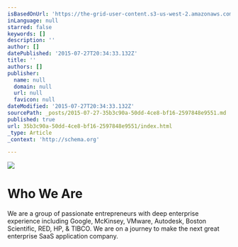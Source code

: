 ```yaml
---
isBasedOnUrl: 'https://the-grid-user-content.s3-us-west-2.amazonaws.com/97bc5b60-d54d-49ce-a1c0-15ef4e7e67e4.jpg'
inLanguage: null
starred: false
keywords: []
description: ''
author: []
datePublished: '2015-07-27T20:34:33.132Z'
title: ''
authors: []
publisher:
  name: null
  domain: null
  url: null
  favicon: null
dateModified: '2015-07-27T20:34:33.132Z'
sourcePath: _posts/2015-07-27-35b3c90a-50dd-4ce8-bf16-2597848e9551.md
published: true
url: 35b3c90a-50dd-4ce8-bf16-2597848e9551/index.html
_type: Article
_context: 'http://schema.org'

---
```

![](https://the-grid-user-content.s3-us-west-2.amazonaws.com/97bc5b60-d54d-49ce-a1c0-15ef4e7e67e4.jpg)

# **Who We Are**

We are a group of passionate entrepreneurs with deep enterprise experience including Google, McKinsey, VMware, Autodesk, Boston Scientific, RED, HP, & TIBCO. We are on a journey to make the next great enterprise SaaS application company.